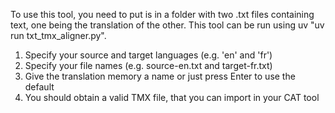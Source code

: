To use this tool, you need to put is in a folder with two .txt files containing text, one being the translation of the other.
This tool can be run using uv "uv run txt_tmx_aligner.py".
1. Specify your source and target languages (e.g. 'en' and 'fr')
2. Specify your file names (e.g. source-en.txt and target-fr.txt)
3. Give the translation memory a name or just press Enter to use the default
4. You should obtain a valid TMX file, that you can import in your CAT tool
